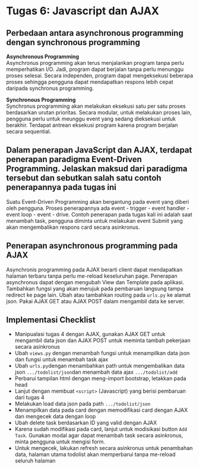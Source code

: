 # Tugas 6: Javascript dan AJAX

## Perbedaan antara asynchronous programming dengan synchronous programming ##

<b> Asynchronous Programming </b><br>
Asynchronus programming akan terus menjalankan program tanpa perlu memperhatikan I/O. Jadi, program dapat berjalan tanpa perlu menunggu proses selesai. Secara independen, program dapat mengeksekusi beberapa proses sehingga pengguna dapat mendapatkan respons lebih cepat daripada synchronus programming.

<b> Synchronous Programming </b><br>
Synchronus programming akan melakukan eksekusi satu per satu proses berdasarkan urutan prioritas. Secara modular, untuk melakukan proses lain, pengguna perlu untuk meunggu event yang sedang dieksekusi untuk berakhir. Terdapat antrean eksekusi program karena program berjalan secara sequential.

## Dalam penerapan JavaScript dan AJAX, terdapat penerapan paradigma Event-Driven Programming. Jelaskan maksud dari paradigma tersebut dan sebutkan salah satu contoh penerapannya pada tugas ini ##
Suatu Event-Driven Programming akan bergantung pada event yang diberi oleh pengguna. Proses penerapannya ada event - trigger - event handler - event loop - event - drive. Contoh penerapan pada tugas kali ini adalah saat menambah task, pengguna diminta untuk melakukan event Submit yang akan mengembalikan respons card secara asinkronus.<br>

## Penerapan asynchronous programming pada AJAX ##
Asynchronis programming pada AJAX berarti client dapat mendapatkan halaman terbaru tanpa perlu me-reload keseluruhan page. Penerapan asynchronus dapat dengan mengubah View dan Template pada aplikasi. Tambahkan fungsi yang akan merujuk pada pembaruan langsung tampa redirect ke page lain. Ubah atau tambahkan routing pada `urls.py` ke alamat json. Pakai AJAX GET atau AJAX POST dalam mengambil data ke server.<br>

## Implementasi Checklist ##
- Manipualasi tugas 4 dengan AJAX, gunakan AJAX GET untuk mengambil data json dan AJAX POST untuk meminta tambah pekerjaan secara asinkronus
- Ubah `views.py` dengan menambah fungsi untuk menampilkan data json dan fungsi untuk menambah task ajax 
- Ubah `urls.py`dengan menambahkan path untuk mengembalikan data json `.../todolist/json`dan menambah data ajax `.../todolist/add`
- Perbarui tampilan html dengan meng-import bootstrap, letakkan pada head
- Lanjut dengan membuat `<script>` (Javascript) yang berisi pembaruan dari tugas 4
- Melakukan load data json pada path `.../todolist/json`
- Menampilkan data pada card dengan memodifikasi card dengan AJAX dan mengecek data dengan loop 
- Ubah delete task berdasarkan ID yang valid dengan AJAX
- Karena sudah modifikasi pada card, lanjut untuk modisikasi button `Add Task`. Gunakan modal agar dapat menambah task secara asinkronus, minta pengguna untuk mengisi form.
- Untuk mengecek, lakukan refresh secara asinkronus untuk penambahan data, halaman utama todolist akan memperbarui tanpa me-reload seluruh halaman